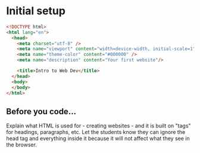 # Initial setup

```html
<!DOCTYPE html>
<html lang="en">
  <head>
    <meta charset="utf-8" />
    <meta name="viewport" content="width=device-width, initial-scale=1" />
    <meta name="theme-color" content="#000000" />
    <meta name="description" content="Your first website"/>

    <title>Intro to Web Dev</title>
  </head>
  <body>
  </body>
</html>
```

## Before you code...
Explain what HTML is used for - creating websites - and it is built on "tags" for headings, paragraphs, etc.
Let the students know they can ignore the head tag and everything inside it because it will not affect what they see in the browser.

